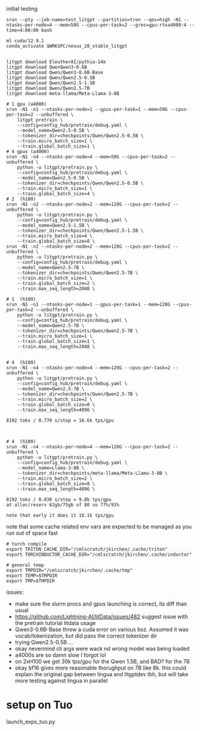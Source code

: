 initial testing

```
srun --pty --job-name=test_litgpt --partition=tron --qos=high -N1 --ntasks-per-node=4 --mem=50G --cpus-per-task=2 --gres=gpu:rtxa4000:4 --time=4:00:00 bash

ml cuda/12.9.1
conda_activate $WRKSPC/nexus_28_stable_litgpt


litgpt download EleutherAI/pythia-14m
litgpt download QwenQwen3-0.6B
litgpt download Qwen/Qwen3-0.6B-Base
litgpt download Qwen/Qwen2.5-0.5B
litgpt download Qwen/Qwen2.5-1.5B
litgpt download Qwen/Qwen2.5-7B
litgpt download meta-llama/Meta-Llama-3-8B

# 1 gpu (a4000)
srun -N1 -n1 --ntasks-per-node=1 --gpus-per-task=1 --mem=50G --cpus-per-task=2 --unbuffered \
    litgpt pretrain \
    --config=config_hub/pretrain/debug.yaml \
    --model_name=Qwen2.5-0.5B \
    --tokenizer_dir=checkpoints/Qwen/Qwen2.5-0.5B \
    --train.micro_batch_size=1 \
    --train.global_batch_size=1 \
# 4 gpus (a4000)
srun -N1 -n4 --ntasks-per-node=4 --mem=50G --cpus-per-task=2 --unbuffered \
    python -u litgpt/pretrain.py \
    --config=config_hub/pretrain/debug.yaml \
    --model_name=Qwen2.5-0.5B \
    --tokenizer_dir=checkpoints/Qwen/Qwen2.5-0.5B \
    --train.micro_batch_size=1 \
    --train.global_batch_size=4 \
# 2  (h100)
srun -N1 -n2 --ntasks-per-node=2 --mem=128G --cpus-per-task=2 --unbuffered \
    python -u litgpt/pretrain.py \
    --config=config_hub/pretrain/debug.yaml \
    --model_name=Qwen2.5-1.5B \
    --tokenizer_dir=checkpoints/Qwen/Qwen2.5-1.5B \
    --train.micro_batch_size=4 \
    --train.global_batch_size=8 \
srun -N1 -n2 --ntasks-per-node=2 --mem=128G --cpus-per-task=2 --unbuffered \
    python -u litgpt/pretrain.py \
    --config=config_hub/pretrain/debug.yaml \
    --model_name=Qwen2.5-7B \
    --tokenizer_dir=checkpoints/Qwen/Qwen2.5-7B \
    --train.micro_batch_size=1 \
    --train.global_batch_size=2 \
    --train.max_seq_length=2048 \

# 1  (h100)
srun -N1 -n1 --ntasks-per-node=1 --gpus-per-task=1 --mem=128G --cpus-per-task=2 --unbuffered \
    python -u litgpt/pretrain.py \
    --config=config_hub/pretrain/debug.yaml \
    --model_name=Qwen2.5-7B \
    --tokenizer_dir=checkpoints/Qwen/Qwen2.5-7B \
    --train.micro_batch_size=1 \
    --train.global_batch_size=1 \
    --train.max_seq_length=2048 \


# 4  (h100)
srun -N1 -n4 --ntasks-per-node=4 --mem=128G --cpus-per-task=2 --unbuffered \
    python -u litgpt/pretrain.py \
    --config=config_hub/pretrain/debug.yaml \
    --model_name=Qwen2.5-7B \
    --tokenizer_dir=checkpoints/Qwen/Qwen2.5-7B \
    --train.micro_batch_size=2 \
    --train.global_batch_size=8 \
    --train.max_seq_length=4096 \

8192 toks / 0.770 s/step = 10.6k tps/gpu



# 4  (h100)
srun -N1 -n4 --ntasks-per-node=4 --mem=128G --cpus-per-task=2 --unbuffered \
    python -u litgpt/pretrain.py \
    --config=config_hub/pretrain/debug.yaml \
    --model_name=Llama-3-8B \
    --tokenizer_dir=checkpoints/meta-llama/Meta-Llama-3-8B \
    --train.micro_batch_size=2 \
    --train.global_batch_size=8 \
    --train.max_seq_length=4096 \

8192 toks / 0.830 s/step = 9.8k tps/gpu
at alloc/reserv 62gb/75gb of 80 so 77%/93%

note that early it does it 10.1k tps/gpu 
```

note that some cache related env vars are expected to be managed as you run out of space fast
```
# torch compile
export TRITON_CACHE_DIR="/cmlscratch/jkirchen/.cache/triton"
export TORCHINDUCTOR_CACHE_DIR="/cmlscratch/jkirchen/.cache/inductor"

# general temp
export TMPDIR="/cmlscratch/jkirchen/.cache/tmp"
export TEMP=$TMPDIR
export TMP=$TMPDIR
```

issues:
- make sure the slurm procs and gpus launching is correct, its diff than usual
- https://github.com/Lightning-AI/litData/issues/482 suggest issue with the pretrain tutorial litdata usage
- Qwen3-0.6B-Base threw a cuda error on various bsz. Assumed it was vocab/tokenization, but did pass the correct tokenizer dir
- trying Qwen2.5-0.5B ... 
- okay nevermind cli args were wack nd wrong model was being loaded
- a4000s are so damn slow I forgot lol
- on 2xH100 we get 30k tps/gpu for the Qwen 1.5B, and  BAD?   for the 7B
- okay bf16 gives more reasonable thorughput on 7B like 8k. this could explain the original gap between lingua and litgptdev tbh, but will take more testing
against lingua in parallel



# setup on Tuo

launch_exps_tuo.py




